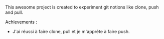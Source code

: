 This awesome project is created to experiment git notions like clone, push and pull.

Achievements :
- J'ai réussi à faire clone, pull et je m'apprête à faire push.